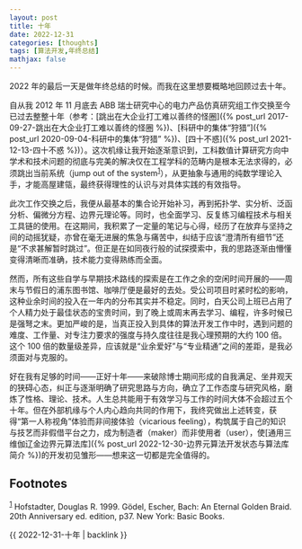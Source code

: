 ```yaml
---
layout: post
title: 十年
date: 2022-12-31
categories: [thoughts]
tags: [算法开发,年终总结]
mathjax: false
---
```


2022 年的最后一天是做年终总结的时候。而我在这里想要概略地回顾过去十年。

自从我 2012 年 11 月底去 ABB 瑞士研究中心的电力产品仿真研究组工作交换至今已过去整整十年（参考：[跳出在大企业打工难以善终的怪圈]({% post_url 2017-09-27-跳出在大企业打工难以善终的怪圈 %})、[科研中的集体“狩猎”]({% post_url 2020-09-04-科研中的集体“狩猎” %})、[四十不惑]({% post_url 2021-12-13-四十不惑 %})）。这次机缘让我开始逐渐意识到，工科数值计算研究方向中学术和技术问题的彻底与完美的解决仅在工程学科的范畴内是根本无法求得的，必须跳出当前系统（jump out of the system<sup><a id="fnr.1" class="footref" href="#fn.1">1</a></sup>），从更抽象与通用的纯数学理论入手，才能高屋建瓴，最终获得理性的认识与对具体实践的有效指导。

此次工作交换之后，我便从最基本的集合论开始补习，再到拓扑学、实分析、泛函分析、偏微分方程、边界元理论等。同时，也全面学习、反复练习编程技术与相关工具链的使用。在这期间，我积累了一定量的笔记与心得，经历了在放弃与坚持之间的动摇犹疑，亦曾在毫无进展的焦急与痛苦中，纠结于应该“澄清所有细节”还是“不求甚解暂时跳过”。但正是在如同夜行般的试探摸索中，我的思路逐渐由懵懂变得清晰而准确，技术能力变得熟练而全面。

然而，所有这些自学与早期技术路线的探索是在工作之余的空闲时间开展的——周末与节假日的浦东图书馆、咖啡厅便是最好的去处。受公司项目时紧时松的影响，这种业余时间的投入在一年内的分布其实并不稳定。同时，白天公司上班已占用了个人精力处于最佳状态的宝贵时间，到了晚上或周末再去学习、编程，许多时候已是强弩之末。更加严峻的是，当真正投入到具体的算法开发工作中时，遇到问题的难度、工作量、对专注力要求的强度与持久度往往是我心理预期的大约 100 倍。这个 100 倍的数量级差异，应该就是“业余爱好”与“专业精通”之间的差距，是我必须面对与克服的。

好在我有足够的时间——正好十年——来破除博士期间形成的自我满足、坐井观天的狭碍心态，纠正与逐渐明确了研究思路与方向，确立了工作态度与研究风格，磨炼了性格、理论、技术。人生总共能用于有效学习与工作的时间大体不会超过五个十年。但在外部机缘与个人内心趋向共同的作用下，我终究做出上述转变，获得“第一人称视角”体验而非间接体验（vicarious feeling），构筑属于自己的知识与技艺而非假借平台之力，成为制造者（maker）而非使用者（user），使[通用三维伽辽金边界元算法库]({% post_url 2022-12-30-边界元算法开发状态与算法库简介 %})的开发初见雏形——想来这一切都是完全值得的。

## Footnotes

<sup><a id="fn.1" class="footnum" href="#fnr.1">1</a></sup> Hofstadter, Douglas R. 1999. Gödel, Escher, Bach: An Eternal Golden Braid. 20th Anniversary ed. edition, p37. New York: Basic Books.

{{ 2022-12-31-十年 | backlink }}
